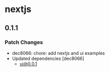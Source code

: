 # nextjs

## 0.1.1

### Patch Changes

- dec8066: chore: add nextjs and ui examples
- Updated dependencies [dec8066]
  - ui@0.0.1

